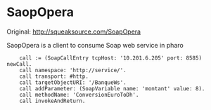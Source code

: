# SaopOpera
Original: http://squeaksource.com/SoapOpera

SaopOpera is a client to consume Soap web service in pharo
```Smalltalk
	call := (SoapCallEntry tcpHost: '10.201.6.205' port: 8585) newCall.
	call namespace: 'http://service/'.
	call transport: #http.
	call targetObjectURI: '/BanqueWs'.	
	call addParameter: (SoapVariable name: 'montant' value: 8). 	
	call methodName: 'ConversionEuroToDh'.
	call invokeAndReturn.
	
```
